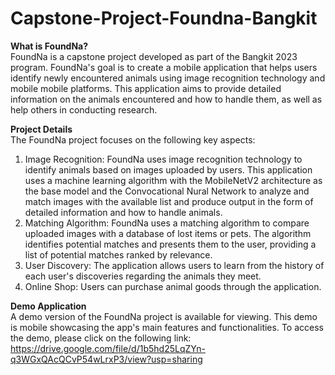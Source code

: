 # Capstone-Project-Foundna-Bangkit

**What is FoundNa?**   
FoundNa is a capstone project developed as part of the Bangkit 2023 program. FoundNa's goal is to create a mobile application that helps users identify newly encountered animals using image recognition technology and mobile mobile platforms. This application aims to provide detailed information on the animals encountered and how to handle them, as well as help others in conducting research.

**Project Details**   
The FoundNa project focuses on the following key aspects:
1. Image Recognition: FoundNa uses image recognition technology to identify animals based on images uploaded by users. This application uses a machine learning algorithm with the MobileNetV2 architecture as the base model and the Convocational Nural Network to analyze and match images with the available list and produce output in the form of detailed information and how to handle animals.
2. Matching Algorithm: FoundNa uses a matching algorithm to compare uploaded images with a database of lost items or pets. The algorithm identifies potential matches and presents them to the user, providing a list of potential matches ranked by relevance.
3. User Discovery: The application allows users to learn from the history of each user's discoveries regarding the animals they meet.
4. Online Shop: Users can purchase animal goods through the application.

**Demo Application**   
A demo version of the FoundNa project is available for viewing. This demo is mobile showcasing the app's main features and functionalities. To access the demo, please click on the following link: https://drive.google.com/file/d/1b5hd25LqZYn-q3WGxQAcQCvP54wLrxP3/view?usp=sharing 
